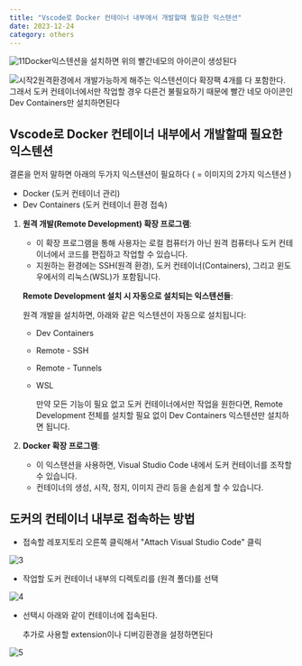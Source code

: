 ```yaml
---
title: "Vscode로 Docker 컨테이너 내부에서 개발할때 필요한 익스텐션"
date: 2023-12-24
category: others
---
```


![11](/storage/1703429221.jpg)Docker익스텐션을 설치하면 위의 빨간네모의 아이콘이 생성된다

![시작2](/storage/1703428888.jpg)원격환경에서 개발가능하게 해주는 익스텐션이다 확장팩 4개를 다 포함한다. 그래서 도커 컨테이너에서만 작업할 경우 다른건 불필요하기 때문에 빨간 네모 아이콘인 Dev Containers만 설치하면된다

## Vscode로 Docker 컨테이너 내부에서 개발할때 필요한 익스텐션

결론을 먼저 말하면 아래의 두가지 익스텐션이 필요하다 ( = 이미지의 2가지 익스텐션 )

* Docker (도커 컨테이너 관리)
* Dev Containers (도커 컨테이너 환경 접속)

1. **원격 개발(Remote Development) 확장 프로그램**:

   * 이 확장 프로그램을 통해 사용자는 로컬 컴퓨터가 아닌 원격 컴퓨터나 도커 컨테이너에서 코드를 편집하고 작업할 수 있습니다.
   * 지원하는 환경에는 SSH(원격 환경), 도커 컨테이너(Containers), 그리고 윈도우에서의 리눅스(WSL)가 포함됩니다.

   **Remote Development 설치 시 자동으로 설치되는 익스텐션들**:

   원격 개발을 설치하면, 아래와 같은 익스텐션이 자동으로 설치됩니다:

   * Dev Containers
   * Remote - SSH
   * Remote - Tunnels
   * WSL

     만약 모든 기능이 필요 없고 도커 컨테이너에서만 작업을 원한다면, Remote Development 전체를 설치할 필요 없이 Dev Containers 익스텐션만 설치하면 됩니다.
2. **Docker 확장 프로그램**:

   * 이 익스텐션을 사용하면, Visual Studio Code 내에서 도커 컨테이너를 조작할 수 있습니다.
   * 컨테이너의 생성, 시작, 정지, 이미지 관리 등을 손쉽게 할 수 있습니다.

## **도커의 컨테이너 내부로 접속하는 방법**

* 접속할 레포지토리 오른쪽 클릭해서 "Attach Visual Studio Code" 클릭

![3](/storage/1703428978.jpg)

* 작업할 도커 컨테이너 내부의 디렉토리를 (원격 폴더)를 선택

![4](/storage/1703429022.jpg)

* 선택시 아래와 같이 컨테이너에 접속된다.

  추가로 사용할 extension이나 디버깅환경을 설정하면된다

![5](/storage/1703429089.jpg)
